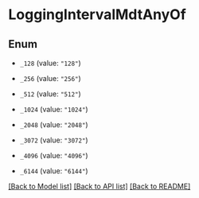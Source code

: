 # LoggingIntervalMdtAnyOf

## Enum


* `_128` (value: `"128"`)

* `_256` (value: `"256"`)

* `_512` (value: `"512"`)

* `_1024` (value: `"1024"`)

* `_2048` (value: `"2048"`)

* `_3072` (value: `"3072"`)

* `_4096` (value: `"4096"`)

* `_6144` (value: `"6144"`)


[[Back to Model list]](../README.md#documentation-for-models) [[Back to API list]](../README.md#documentation-for-api-endpoints) [[Back to README]](../README.md)


